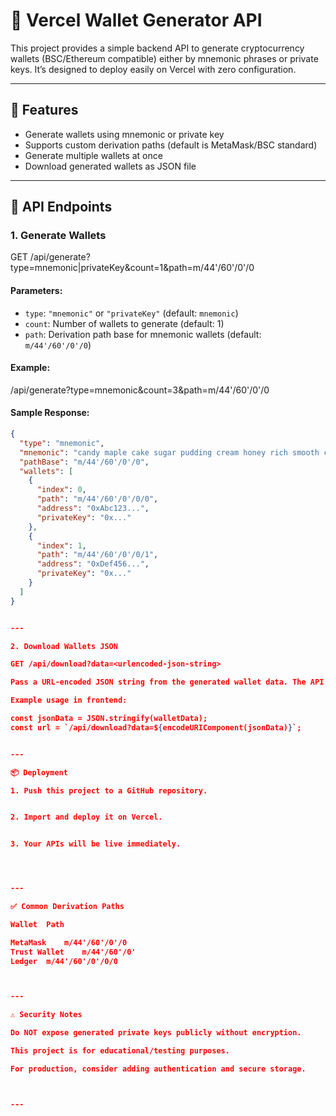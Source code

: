 # 🧠 Vercel Wallet Generator API

This project provides a simple backend API to generate cryptocurrency wallets (BSC/Ethereum compatible) either by mnemonic phrases or private keys. It’s designed to deploy easily on Vercel with zero configuration.

---

## 🔧 Features

- Generate wallets using mnemonic or private key
- Supports custom derivation paths (default is MetaMask/BSC standard)
- Generate multiple wallets at once
- Download generated wallets as JSON file

---

## 🚀 API Endpoints

### 1. Generate Wallets

GET /api/generate?type=mnemonic|privateKey&count=1&path=m/44'/60'/0'/0

#### Parameters:

- `type`: `"mnemonic"` or `"privateKey"` (default: `mnemonic`)
- `count`: Number of wallets to generate (default: 1)
- `path`: Derivation path base for mnemonic wallets (default: `m/44'/60'/0'/0`)

#### Example:

/api/generate?type=mnemonic&count=3&path=m/44'/60'/0'/0

#### Sample Response:

```json
{
  "type": "mnemonic",
  "mnemonic": "candy maple cake sugar pudding cream honey rich smooth crumble sweet treat",
  "pathBase": "m/44'/60'/0'/0",
  "wallets": [
    {
      "index": 0,
      "path": "m/44'/60'/0'/0/0",
      "address": "0xAbc123...",
      "privateKey": "0x..."
    },
    {
      "index": 1,
      "path": "m/44'/60'/0'/0/1",
      "address": "0xDef456...",
      "privateKey": "0x..."
    }
  ]
}


---

2. Download Wallets JSON

GET /api/download?data=<urlencoded-json-string>

Pass a URL-encoded JSON string from the generated wallet data. The API returns a downloadable .json file.

Example usage in frontend:

const jsonData = JSON.stringify(walletData);
const url = `/api/download?data=${encodeURIComponent(jsonData)}`;


---

📦 Deployment

1. Push this project to a GitHub repository.


2. Import and deploy it on Vercel.


3. Your APIs will be live immediately.




---

✅ Common Derivation Paths

Wallet	Path

MetaMask	m/44'/60'/0'/0
Trust Wallet	m/44'/60'/0'
Ledger	m/44'/60'/0'/0/0



---

⚠️ Security Notes

Do NOT expose generated private keys publicly without encryption.

This project is for educational/testing purposes.

For production, consider adding authentication and secure storage.



---
